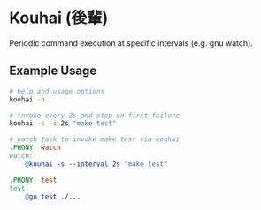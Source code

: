 # Kouhai (後輩)

Periodic command execution at specific intervals (e.g. gnu watch).

## Example Usage

```bash
# help and usage options
kouhai -h
```

```bash
# invoke every 2s and stop on first failure
kouhai -s -i 2s "make test"
```

```Makefile
# watch task to invoke make test via kouhai
.PHONY: watch
watch: 
    @kouhai -s --interval 2s "make test"

.PHONY: test
test:
    @go test ./...
```
